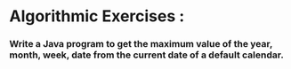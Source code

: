 # Algorithmic Exercises :

### Write a Java program to get the maximum value of the year, month, week, date from the current date of a default calendar.